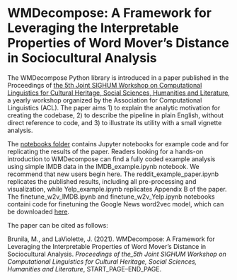 # WMDecompose: A Framework for Leveraging the Interpretable Properties of Word Mover’s Distance in Sociocultural Analysis

The WMDecompose Python library is introduced in a paper published in the Proceedings of [the 5th Joint SIGHUM Workshop on Computational Linguistics for Cultural Heritage, Social Sciences, Humanities and Literature](https://www.aclweb.org/portal/content/5th-joint-sighum-workshop-computational-linguistics-cultural-heritage-social-sciences), a yearly workshop organized by the Association for Computational Linguistics (ACL). The paper aims 1) to explain the analytic motivation for creating the codebase, 2) to describe the pipeline in plain English, without direct reference to code, and 3) to illustrate its utility with a small vignette analysis. 

The [notebooks folder](https://github.com/maybemkl/wmdecompose/tree/master/paper/notebooks) contains Jupyter notebooks for example code and for replicating the results of the paper. Readers looking for a hands-on introduction to WMDecompose can find a fully coded example analysis using simple IMDB data in the IMDB_example.ipynb notebook. We recommend that new users begin here. The reddit_example_paper.ipynb replicates the published results, including all pre-processing and visualization, while Yelp_example.ipynb replicates Appendix B of the paper. The finetune_w2v_IMDB.ipynb and finetune_w2v_Yelp.ipynb notebooks containi code for finetuning the Google News word2vec model, which can be downloaded [here](https://github.com/mmihaltz/word2vec-GoogleNews-vectors).

The paper can be cited as follows:

Brunila, M., and LaViolette, J. (2021). WMDecompose: A Framework for Leveraging the Interpretable Properties of Word Mover’s Distance in Sociocultural Analysis. _Proceedings of the_5th Joint SIGHUM Workshop on Computational Linguistics for Cultural Heritage, Social Sciences, Humanities and Literature_, START_PAGE–END_PAGE.

